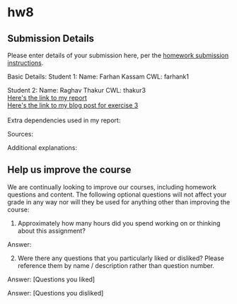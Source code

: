 # hw8

## Submission Details

Please enter details of your submission here, per the [homework submission instructions](https://github.students.cs.ubc.ca/cpsc330-2019w-t2/home/blob/master/docs/homework_instructions.md).

Basic Details:
Student 1:
Name: Farhan Kassam
CWL: farhank1

Student 2:
Name: Raghav Thakur
CWL: thakur3 <br>
[Here's the link to my report](./hw8.ipynb) <br>
[Here's the link to my blog post for exercise 3](./exercise3_blog_post.ipynb)
<br><br>
Extra dependencies used in my report:

Sources:

Additional explanations:

## Help us improve the course

We are continually looking to improve our courses, including homework questions and content. The following optional questions will not affect your grade in any way nor will they be used for anything other than improving the course:

1. Approximately how many hours did you spend working on or thinking about this assignment?

Answer:

2. Were there any questions that you particularly liked or disliked? Please reference them by name / description rather than question number.

Answer: [Questions you liked]

Answer: [Questions you disliked]


